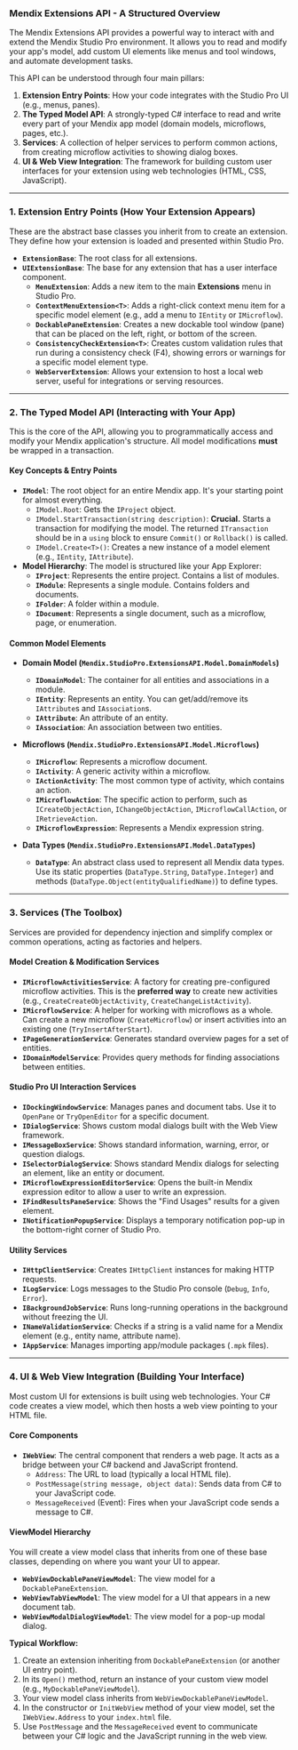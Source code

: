### Mendix Extensions API - A Structured Overview

The Mendix Extensions API provides a powerful way to interact with and extend the Mendix Studio Pro environment. It allows you to read and modify your app's model, add custom UI elements like menus and tool windows, and automate development tasks.

This API can be understood through four main pillars:

1.  **Extension Entry Points**: How your code integrates with the Studio Pro UI (e.g., menus, panes).
2.  **The Typed Model API**: A strongly-typed C# interface to read and write every part of your Mendix app model (domain models, microflows, pages, etc.).
3.  **Services**: A collection of helper services to perform common actions, from creating microflow activities to showing dialog boxes.
4.  **UI & Web View Integration**: The framework for building custom user interfaces for your extension using web technologies (HTML, CSS, JavaScript).

---

### 1. Extension Entry Points (How Your Extension Appears)

These are the abstract base classes you inherit from to create an extension. They define how your extension is loaded and presented within Studio Pro.

-   **`ExtensionBase`**: The root class for all extensions.
-   **`UIExtensionBase`**: The base for any extension that has a user interface component.
    -   **`MenuExtension`**: Adds a new item to the main **Extensions** menu in Studio Pro.
    -   **`ContextMenuExtension<T>`**: Adds a right-click context menu item for a specific model element (e.g., add a menu to `IEntity` or `IMicroflow`).
    -   **`DockablePaneExtension`**: Creates a new dockable tool window (pane) that can be placed on the left, right, or bottom of the screen.
    -   **`ConsistencyCheckExtension<T>`**: Creates custom validation rules that run during a consistency check (F4), showing errors or warnings for a specific model element type.
    -   **`WebServerExtension`**: Allows your extension to host a local web server, useful for integrations or serving resources.

---

### 2. The Typed Model API (Interacting with Your App)

This is the core of the API, allowing you to programmatically access and modify your Mendix application's structure. All model modifications **must** be wrapped in a transaction.

#### Key Concepts & Entry Points

-   **`IModel`**: The root object for an entire Mendix app. It's your starting point for almost everything.
    -   `IModel.Root`: Gets the `IProject` object.
    -   `IModel.StartTransaction(string description)`: **Crucial.** Starts a transaction for modifying the model. The returned `ITransaction` should be in a `using` block to ensure `Commit()` or `Rollback()` is called.
    -   `IModel.Create<T>()`: Creates a new instance of a model element (e.g., `IEntity`, `IAttribute`).
-   **Model Hierarchy**: The model is structured like your App Explorer:
    -   **`IProject`**: Represents the entire project. Contains a list of modules.
    -   **`IModule`**: Represents a single module. Contains folders and documents.
    -   **`IFolder`**: A folder within a module.
    -   **`IDocument`**: Represents a single document, such as a microflow, page, or enumeration.

#### Common Model Elements

-   **Domain Model (`Mendix.StudioPro.ExtensionsAPI.Model.DomainModels`)**
    -   **`IDomainModel`**: The container for all entities and associations in a module.
    -   **`IEntity`**: Represents an entity. You can get/add/remove its `IAttribute`s and `IAssociation`s.
    -   **`IAttribute`**: An attribute of an entity.
    -   **`IAssociation`**: An association between two entities.

-   **Microflows (`Mendix.StudioPro.ExtensionsAPI.Model.Microflows`)**
    -   **`IMicroflow`**: Represents a microflow document.
    -   **`IActivity`**: A generic activity within a microflow.
    -   **`IActionActivity`**: The most common type of activity, which contains an action.
    -   **`IMicroflowAction`**: The specific action to perform, such as `ICreateObjectAction`, `IChangeObjectAction`, `IMicroflowCallAction`, or `IRetrieveAction`.
    -   **`IMicroflowExpression`**: Represents a Mendix expression string.

-   **Data Types (`Mendix.StudioPro.ExtensionsAPI.Model.DataTypes`)**
    -   **`DataType`**: An abstract class used to represent all Mendix data types. Use its static properties (`DataType.String`, `DataType.Integer`) and methods (`DataType.Object(entityQualifiedName)`) to define types.

---

### 3. Services (The Toolbox)

Services are provided for dependency injection and simplify complex or common operations, acting as factories and helpers.

#### Model Creation & Modification Services

-   **`IMicroflowActivitiesService`**: A factory for creating pre-configured microflow activities. This is the **preferred way** to create new activities (e.g., `CreateCreateObjectActivity`, `CreateChangeListActivity`).
-   **`IMicroflowService`**: A helper for working with microflows as a whole. Can create a new microflow (`CreateMicroflow`) or insert activities into an existing one (`TryInsertAfterStart`).
-   **`IPageGenerationService`**: Generates standard overview pages for a set of entities.
-   **`IDomainModelService`**: Provides query methods for finding associations between entities.

#### Studio Pro UI Interaction Services

-   **`IDockingWindowService`**: Manages panes and document tabs. Use it to `OpenPane` or `TryOpenEditor` for a specific document.
-   **`IDialogService`**: Shows custom modal dialogs built with the Web View framework.
-   **`IMessageBoxService`**: Shows standard information, warning, error, or question dialogs.
-   **`ISelectorDialogService`**: Shows standard Mendix dialogs for selecting an element, like an entity or document.
-   **`IMicroflowExpressionEditorService`**: Opens the built-in Mendix expression editor to allow a user to write an expression.
-   **`IFindResultsPaneService`**: Shows the "Find Usages" results for a given element.
-   **`INotificationPopupService`**: Displays a temporary notification pop-up in the bottom-right corner of Studio Pro.

#### Utility Services

-   **`IHttpClientService`**: Creates `IHttpClient` instances for making HTTP requests.
-   **`ILogService`**: Logs messages to the Studio Pro console (`Debug`, `Info`, `Error`).
-   **`IBackgroundJobService`**: Runs long-running operations in the background without freezing the UI.
-   **`INameValidationService`**: Checks if a string is a valid name for a Mendix element (e.g., entity name, attribute name).
-   **`IAppService`**: Manages importing app/module packages (`.mpk` files).

---

### 4. UI & Web View Integration (Building Your Interface)

Most custom UI for extensions is built using web technologies. Your C# code creates a view model, which then hosts a web view pointing to your HTML file.

#### Core Components

-   **`IWebView`**: The central component that renders a web page. It acts as a bridge between your C# backend and JavaScript frontend.
    -   `Address`: The URL to load (typically a local HTML file).
    -   `PostMessage(string message, object data)`: Sends data from C# to your JavaScript code.
    -   `MessageReceived` (Event): Fires when your JavaScript code sends a message to C#.

#### ViewModel Hierarchy

You will create a view model class that inherits from one of these base classes, depending on where you want your UI to appear.

-   **`WebViewDockablePaneViewModel`**: The view model for a `DockablePaneExtension`.
-   **`WebViewTabViewModel`**: The view model for a UI that appears in a new document tab.
-   **`WebViewModalDialogViewModel`**: The view model for a pop-up modal dialog.

**Typical Workflow:**
1.  Create an extension inheriting from `DockablePaneExtension` (or another UI entry point).
2.  In its `Open()` method, return an instance of your custom view model (e.g., `MyDockablePaneViewModel`).
3.  Your view model class inherits from `WebViewDockablePaneViewModel`.
4.  In the constructor or `InitWebView` method of your view model, set the `IWebView.Address` to your `index.html` file.
5.  Use `PostMessage` and the `MessageReceived` event to communicate between your C# logic and the JavaScript running in the web view.